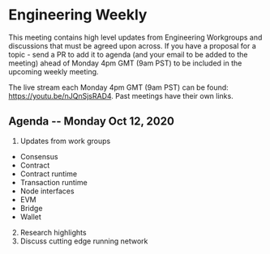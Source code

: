 # Engineering Weekly

This meeting contains high level updates from Engineering Workgroups and discussions that must be agreed upon across.
If you have a proposal for a topic - send a PR to add it to agenda (and your email to be added to the meeting) ahead of Monday 4pm GMT (9am PST) to be included in the upcoming weekly meeting.

The live stream each Monday 4pm GMT (9am PST) can be found: https://youtu.be/nJQnSjsRAD4. 
Past meetings have their own links.

## Agenda -- Monday Oct 12, 2020

1. Updates from work groups
 - Consensus
 - Contract
 - Contract runtime
 - Transaction runtime
 - Node interfaces
 - EVM
 - Bridge
 - Wallet
2. Research highlights
3. Discuss cutting edge running network
